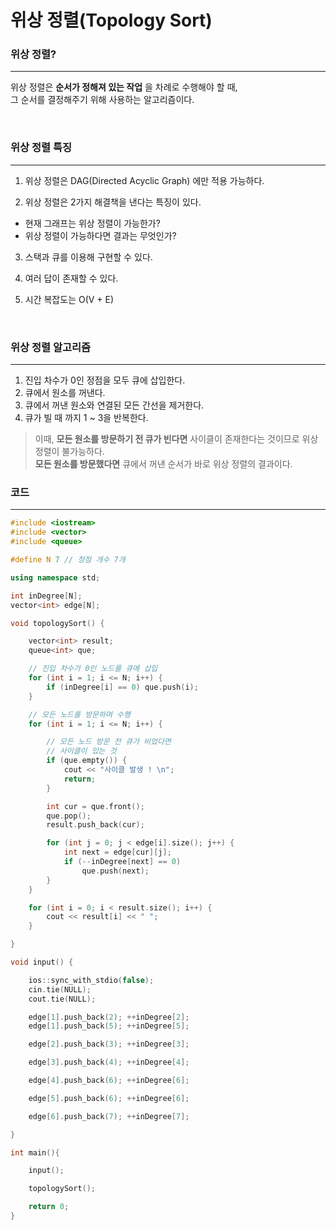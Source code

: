 위상 정렬(Topology Sort)
===

### 위상 정렬?
---
위상 정렬은 **순서가 정해져 있는 작업** 을 차례로 수행해야 할 때, <br>
그 순서를 결정해주기 위해 사용하는 알고리즘이다.

<br>

### 위상 정렬 특징
---

1. 위상 정렬은 DAG(Directed Acyclic Graph) 에만 적용 가능하다.

2. 위상 정렬은 2가지 해결책을 낸다는 특징이 있다.
  - 현재 그래프는 위상 정렬이 가능한가?
  - 위상 정렬이 가능하다면 결과는 무엇인가?


3. 스택과 큐를 이용해 구현할 수 있다.

4. 여러 답이 존재할 수 있다.

5. 시간 복잡도는 O(V + E)

<br>


### 위상 정렬 알고리즘
---
1. 진입 차수가 0인 정점을 모두 큐에 삽입한다.
2. 큐에서 원소를 꺼낸다.
3. 큐에서 꺼낸 원소와 연결된 모든 간선을 제거한다.
4. 큐가 빌 때 까지 1 ~ 3을 반복한다.
> 이때, **모든 원소를 방문하기 전 큐가 빈다면** 사이클이 존재한다는 것이므로 위상 정렬이 불가능하다. <br>
> **모든 원소를 방문했다면** 큐에서 꺼낸 순서가 바로 위상 정렬의 결과이다.


### 코드
---
```c++
#include <iostream>
#include <vector>
#include <queue>

#define N 7 // 정점 개수 7개

using namespace std;

int inDegree[N];
vector<int> edge[N];

void topologySort() {

	vector<int> result;
	queue<int> que;

	// 진입 차수가 0인 노드를 큐에 삽입
	for (int i = 1; i <= N; i++) {
		if (inDegree[i] == 0) que.push(i);
	}

	// 모든 노드를 방문하며 수행
	for (int i = 1; i <= N; i++) {

		// 모든 노드 방문 전 큐가 비었다면
		// 사이클이 있는 것
		if (que.empty()) {
			cout << "사이클 발생 ! \n";
			return;
		}

		int cur = que.front();
		que.pop();
		result.push_back(cur);

		for (int j = 0; j < edge[i].size(); j++) {
			int next = edge[cur][j];
			if (--inDegree[next] == 0)
				que.push(next);
		}
	}

	for (int i = 0; i < result.size(); i++) {
		cout << result[i] << " ";
	}

}

void input() {

	ios::sync_with_stdio(false);
	cin.tie(NULL);
	cout.tie(NULL);

	edge[1].push_back(2); ++inDegree[2];
	edge[1].push_back(5); ++inDegree[5];

	edge[2].push_back(3); ++inDegree[3];

	edge[3].push_back(4); ++inDegree[4];

	edge[4].push_back(6); ++inDegree[6];

	edge[5].push_back(6); ++inDegree[6];

	edge[6].push_back(7); ++inDegree[7];

}

int main(){

	input();

	topologySort();

	return 0;
}
```
